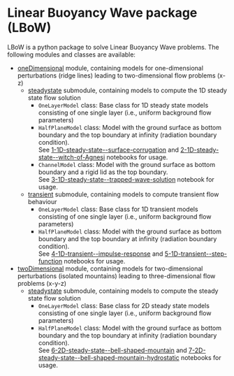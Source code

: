 # Linear Buoyancy Wave package (LBoW)
LBoW is a python package to solve Linear Buoyancy Wave problems. The following modules and classes are available:
- [oneDimensional](oneDimensional/) module, containing models for one-dimensional perturbations (ridge lines) leading to two-dimensional flow problems (x-z)
  - [steadystate](oneDimensional/steadystate.py) submodule, containing models to compute the 1D steady state flow solution
    - `OneLayerModel` class: Base class for 1D steady state models consisting of one single layer (i.e., uniform background flow parameters)
    - `HalfPlaneModel` class: Model with the ground surface as bottom boundary and the top boundary at infinity (radiation boundary condition).  
    See [1-1D-steady-state--surface-corrugation](../notebooks/1-1D-steady-state--surface-corrugation.ipynb) and [2-1D-steady-state--witch-of-Agnesi](../notebooks/2-1D-steady-state--witch-of-Agnesi.ipynb) notebooks for usage.
    - `ChannelModel` class: Model with the ground surface as bottom boundary and a rigid lid as the top boundary.  
    See [3-1D-steady-state--trapped-wave-solution](../notebooks/3-1D-steady-state--trapped-wave-solution.ipynb) notebook for usage.
  - [transient](oneDimensional/transient.py) submodule, containing models to compute transient flow behaviour
    - `OneLayerModel` class: Base class for 1D transient models consisting of one single layer (i.e., uniform background flow parameters)
    - `HalfPlaneModel` class: Model with the ground surface as bottom boundary and the top boundary at infinity (radiation boundary condition).  
    See [4-1D-transient--impulse-response](../notebooks/4-1D-transient--impulse-response.ipynb) and [5-1D-transient--step-function](../notebooks/5-1D-transient--step-function.ipynb) notebooks for usage.
- [twoDimensional](twoDimensional/) module, containing models for two-dimensional perturbations (isolated mountains) leading to three-dimensional flow problems (x-y-z)
  - [steadystate](otwoDimensional/steadystate.py) submodule, containing models to compute the steady state flow solution
    - `OneLayerModel` class: Base class for 2D steady state models consisting of one single layer (i.e., uniform background flow parameters)
    - `HalfPlaneModel` class: Model with the ground surface as bottom boundary and the top boundary at infinity (radiation boundary condition).  
    See [6-2D-steady-state--bell-shaped-mountain](../notebooks/6-2D-steady-state--bell-shaped-mountain.ipynb) and [7-2D-steady-state--bell-shaped-mountain-hydrostatic](../notebooks/7-2D-steady-state--bell-shaped-mountain-hydrostatic.ipynb) notebooks for usage.
